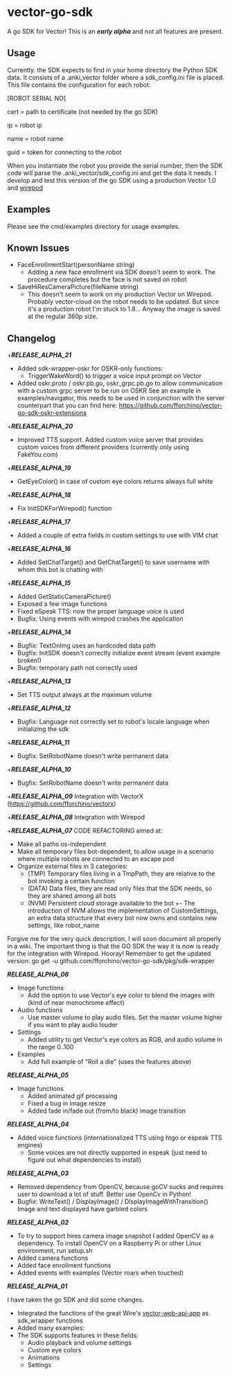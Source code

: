 # vector-go-sdk

A go SDK for Vector! This is an ***early alpha*** and not all features are present.  

## Usage

Currently. the SDK expects to find in your home directory the Python SDK data.
It consists of a .anki_vector folder where a sdk_config.ini file is placed. This file contains the configuration for each robot:

[ROBOT SERIAL NO]

cert = path to certificate (not needed by the go SDK)

ip = robot ip

name = robot name

guid = token for connecting to the robot

When you instantiate the robot you provide the serial number, then the SDK code will parse the .anki_vector/sdk_config.ini and get the data it needs.
I develop and test this version of the go SDK using a production Vector 1.0 and [wirepod](https://github.com/kercre123/wire-pod)

## Examples

Please see the cmd/examples directory for usage examples.

## Known Issues

- FaceEnrollmentStart(personName string)
  - Adding a new face enrollment via SDK doesn't seem to work. The procedure completes but the face is not saved on robot
- SaveHiResCameraPicture(fileName string) 
  - This doesn't seem to work on my production Vector on Wirepod. Probably vector-cloud on the robot needs to be updated. But since it's a production robot I'm stuck to 1.8...
    Anyway the image is saved at the regular 360p size.

## Changelog 

+***RELEASE_ALPHA_21***
- Added sdk-wrapper-oskr for OSKR-only functions:
  - TriggerWakeWord() to trigger a voice input prompt on Vector
- Added oskr.proto / oskr.pb.go, oskr_grpc.pb.go to allow communication with a custom grpc server to be run on OSKR
  See an example in examples/navigator, this needs to be used in conjunction with the server counterpart that you can
  find here: https://github.com/fforchino/vector-go-sdk-oskr-extensions

+***RELEASE_ALPHA_20***
- Improved TTS support. Added custom voice server that provides custom voices from different providers 
  (currently only using FakeYou.com)

+***RELEASE_ALPHA_19***
- GetEyeColor() in case of custom eye colors returns always full white

+***RELEASE_ALPHA_18***
- Fix InitSDKForWirepod() function 

+***RELEASE_ALPHA_17***
- Added a couple of extra fields in custom settings to use with VIM chat

+***RELEASE_ALPHA_16***
- Added SetChatTarget() and GetChatTarget() to save username with whom this bot is chatting with

+***RELEASE_ALPHA_15***
- Added GetStaticCameraPicture()
- Exposed a few image functions
- Fixed eSpeak TTS: now the proper language voice is used 
- Bugfix: Using events with wirepod crashes the application

+***RELEASE_ALPHA_14***
- Bugfix: TextOnImg uses an hardcoded data path
- Bugfix: InitSDK doesn't correctly initialize event stream (event example broken!)
- Bugfix: temporary path not correctly used

+***RELEASE_ALPHA_13***
- Set TTS output always at the maximum volume 

+***RELEASE_ALPHA_12***
- Bugfix: Language not correctly set to robot's locale language when initializing the sdk

+***RELEASE_ALPHA_11***
- Bugfix: SetRobotName doesn't write permanent data

+***RELEASE_ALPHA_10***
- Bugfix: SetRobotName doesn't write permanent data

+***RELEASE_ALPHA_09***
Integration with VectorX (https://github.com/fforchino/vectorx)

+***RELEASE_ALPHA_08***
Integration with Wirepod

+***RELEASE_ALPHA_07***
CODE REFACTORING aimed at:
- Make all paths os-independent
- Make all temporary files bot-dependent, to allow usage in a scenario where multiple robots are connected to an escape pod
- Organize external files in 3 categories:
  - (TMP) Temporary files living in a TmpPath, they are relative to the bot invoking a certain function
  - (DATA) Data files, they are read only files that the SDK needs, so they are shared among all bots
  - (NVM) Persistent cloud storage available to the bot
     +- The introduction of NVM allows the implementation of CustomSettings, an extra data structure that every bot
  now owns and contains new settings, like robot_name

Forgive me for the very quick description, I will soon document all properly in a wiki. The important thing is
that the GO SDK the way it is now is ready for the integration with Wirepod. Hooray!
Remember to get the updated version:
go get -u github.com/fforchino/vector-go-sdk/pkg/sdk-wrapper

***RELEASE_ALPHA_06***
- Image functions
  - Add the option to use Vector's eye color to blend the images with (kind of near monochrome effect)
- Audio functions
  - Use master volume to play audio files. Set the master volume higher if you want to play audio louder
- Settings
  - Added utility to get Vector's eye colors as RGB, and audio volume in the range 0..100 
- Examples
  - Add full example of "Roll a die" (uses the features above)

***RELEASE_ALPHA_05***
- Image functions
  - Added animated gif processing
  - Fixed a bug in image resize
  - Added fade in/fade out (from/to black) image transition 

***RELEASE_ALPHA_04***

- Added voice functions (internationalized TTS using htgo or espeak TTS engines)
  - Some voices are not directly supported in espeak (just need to figure out what dependencies to install)

***RELEASE_ALPHA_03***

- Removed dependency from OpenCV, because goCV sucks and requires user to download a lot of stuff. Better use OpenCv in Python!
- Bugfix: WriteText() / DisplayImage() / DisplayImageWithTransition() Image and text displayed have garbled colors

***RELEASE_ALPHA_02***

- To try to support hires camera image snapshot I added OpenCV as a dependency. To install OpenCV on a Raspberry Pi or other Linux environment, run setup.sh
- Added camera functions
- Added face enrollment functions
- Added events with examples (Vector roars when touched)

***RELEASE_ALPHA_01***

I have taken the go SDK and did some changes.
- Integrated the functions of the great Wire's [vector-web-api-app](https://github.com/kercre123/vector-web-api-app) as sdk_wrapper functions
- Added many examples:
- The SDK supports features in these fields: 
  - Audio playback and volume settings
  - Custom eye colors
  - Animations
  - Settings
